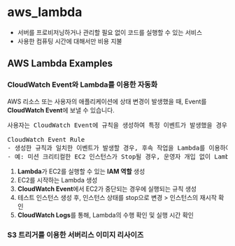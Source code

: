 # aws_lambda
* 서버를 프로비저닝하거나 관리할 필요 없이 코드를 실행할 수 있는 서비스
* 사용한 컴퓨팅 시간에 대해서만 비용 지불

## AWS Lambda Examples

### CloudWatch Event와 Lambda를 이용한 자동화
AWS 리소스 또는 사용자의 애플리케이션에 상태 변경이 발생했을 때, Event를 **CloudWatch Event**에 보낼 수 있습니다.
<pre>
사용자는 CloudWatch Event에 규칙을 생성하여 특정 이벤트가 발생했을 경우, 후속 작업을 수행할 수 있습니다.

CloudWatch Event Rule
- 생성한 규칙과 일치한 이벤트가 발생할 경우, 후속 작업을 Lambda를 이용하여 자동화할 수 있습니다.
- 예: 미션 크리티컬한 EC2 인스턴스가 Stop될 경우, 운영자 개입 없이 Lambda를 이용하여 자동으로 시작시키는 프로세스
</pre>

1. **Lambda**가 EC2를 실행할 수 있는 **IAM 역할** 생성
2. EC2를 시작하는 Lambda 생성
3. **CloudWatch Event**에서 EC2가 중단되는 경우에 실행되는 규칙 생성
4. 테스트 인스턴스 생성 후, 인스턴스 상태를 stop으로 변경 > 인스턴스의 재시작 확인
5. **CloudWatch Logs**를 통해, Lambda의 수행 확인 및 실행 시간 확인 


### S3 트리거를 이용한 서버리스 이미지 리사이즈 
